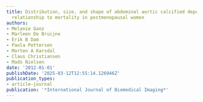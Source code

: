 ```yaml
---
title: Distribution, size, and shape of abdominal aortic calcified deposits and their
  relationship to mortality in postmenopausal women
authors:
- Melanie Ganz
- Marleen De Bruijne
- Erik B Dam
- Paola Pettersen
- Morten A Karsdal
- Claus Christiansen
- Mads Nielsen
date: '2012-01-01'
publishDate: '2025-03-12T12:55:14.126946Z'
publication_types:
- article-journal
publication: '*International Journal of Biomedical Imaging*'
---
```

